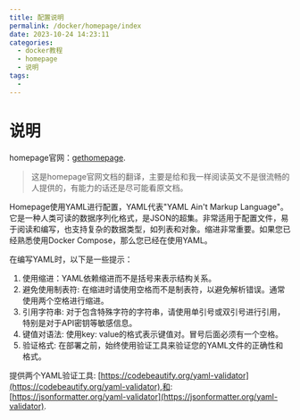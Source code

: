 ```yaml
---
title: 配置说明
permalink: /docker/homepage/index
date: 2023-10-24 14:23:11
categories: 
  - docker教程
  - homepage
  - 说明
tags: 
  - 
---
```

# 说明
homepage官网：[gethomepage](https://gethomepage.dev/v0.7.3/).

>这是homepage官网文档的翻译，主要是给和我一样阅读英文不是很流畅的人提供的，有能力的话还是尽可能看原文档。

Homepage使用YAML进行配置，YAML代表"YAML Ain't Markup Language"。它是一种人类可读的数据序列化格式，是JSON的超集。非常适用于配置文件，易于阅读和编写，也支持复杂的数据类型，如列表和对象。缩进非常重要。如果您已经熟悉使用Docker Compose，那么您已经在使用YAML。

在编写YAML时，以下是一些提示：

1. 使用缩进：YAML依赖缩进而不是括号来表示结构关系。
2. 避免使用制表符: 在缩进时请使用空格而不是制表符，以避免解析错误。通常使用两个空格进行缩进。
3. 引用字符串: 对于包含特殊字符的字符串，请使用单引号或双引号进行引用，特别是对于API密钥等敏感信息。
4. 键值对语法: 使用key: value的格式表示键值对。冒号后面必须有一个空格。
5. 验证格式: 在部署之前，始终使用验证工具来验证您的YAML文件的正确性和格式。

提供两个YAML验证工具: [https://codebeautify.org/yaml-validator](https://codebeautify.org/yaml-validator),和: [https://jsonformatter.org/yaml-validator](https://jsonformatter.org/yaml-validator).
